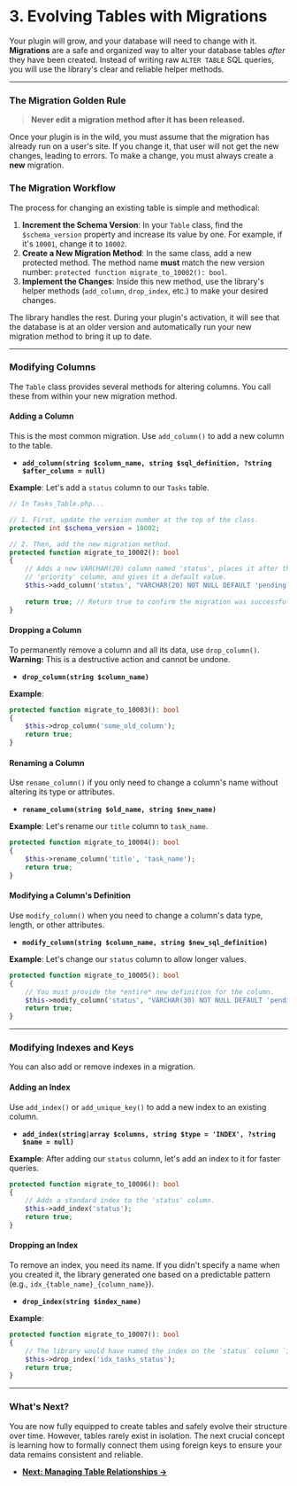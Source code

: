# 3. Evolving Tables with Migrations

Your plugin will grow, and your database will need to change with it. **Migrations** are a safe and organized way to alter your database tables *after* they have been created. Instead of writing raw `ALTER TABLE` SQL queries, you will use the library's clear and reliable helper methods.

---

### The Migration Golden Rule

> **Never edit a migration method after it has been released.**

Once your plugin is in the wild, you must assume that the migration has already run on a user's site. If you change it, that user will not get the new changes, leading to errors. To make a change, you must always create a **new** migration.

### The Migration Workflow

The process for changing an existing table is simple and methodical:

1.  **Increment the Schema Version**: In your `Table` class, find the `$schema_version` property and increase its value by one. For example, if it's `10001`, change it to `10002`.
2.  **Create a New Migration Method**: In the same class, add a new protected method. The method name **must** match the new version number: `protected function migrate_to_10002(): bool`.
3.  **Implement the Changes**: Inside this new method, use the library's helper methods (`add_column`, `drop_index`, etc.) to make your desired changes.

The library handles the rest. During your plugin's activation, it will see that the database is at an older version and automatically run your new migration method to bring it up to date.

---

### Modifying Columns

The `Table` class provides several methods for altering columns. You call these from within your new migration method.

#### Adding a Column

This is the most common migration. Use `add_column()` to add a new column to the table.

-   **`add_column(string $column_name, string $sql_definition, ?string $after_column = null)`**

**Example**: Let's add a `status` column to our `Tasks` table.

```php
// In Tasks_Table.php...

// 1. First, update the version number at the top of the class.
protected int $schema_version = 10002;

// 2. Then, add the new migration method.
protected function migrate_to_10002(): bool
{
    // Adds a new VARCHAR(20) column named 'status', places it after the
    // 'priority' column, and gives it a default value.
    $this->add_column('status', "VARCHAR(20) NOT NULL DEFAULT 'pending'", 'priority');
    
    return true; // Return true to confirm the migration was successful.
}
```

#### Dropping a Column

To permanently remove a column and all its data, use `drop_column()`. **Warning:** This is a destructive action and cannot be undone.

-   **`drop_column(string $column_name)`**

**Example**:
```php
protected function migrate_to_10003(): bool
{
    $this->drop_column('some_old_column');
    return true;
}
```

#### Renaming a Column

Use `rename_column()` if you only need to change a column's name without altering its type or attributes.

-   **`rename_column(string $old_name, string $new_name)`**

**Example**: Let's rename our `title` column to `task_name`.
```php
protected function migrate_to_10004(): bool
{
    $this->rename_column('title', 'task_name');
    return true;
}
```

#### Modifying a Column's Definition

Use `modify_column()` when you need to change a column's data type, length, or other attributes.

-   **`modify_column(string $column_name, string $new_sql_definition)`**

**Example**: Let's change our `status` column to allow longer values.
```php
protected function migrate_to_10005(): bool
{
    // You must provide the *entire* new definition for the column.
    $this->modify_column('status', "VARCHAR(30) NOT NULL DEFAULT 'pending'");
    return true;
}
```

---

### Modifying Indexes and Keys

You can also add or remove indexes in a migration.

#### Adding an Index

Use `add_index()` or `add_unique_key()` to add a new index to an existing column.

-   **`add_index(string|array $columns, string $type = 'INDEX', ?string $name = null)`**

**Example**: After adding our `status` column, let's add an index to it for faster queries.
```php
protected function migrate_to_10006(): bool
{
    // Adds a standard index to the 'status' column.
    $this->add_index('status');
    return true;
}
```

#### Dropping an Index

To remove an index, you need its name. If you didn't specify a name when you created it, the library generated one based on a predictable pattern (e.g., `idx_{table_name}_{column_name}`).

-   **`drop_index(string $index_name)`**

**Example**:
```php
protected function migrate_to_10007(): bool
{
    // The library would have named the index on the `status` column `idx_tasks_status`.
    $this->drop_index('idx_tasks_status');
    return true;
}
```

---

### What's Next?

You are now fully equipped to create tables and safely evolve their structure over time. However, tables rarely exist in isolation. The next crucial concept is learning how to formally connect them using foreign keys to ensure your data remains consistent and reliable.

-   [**Next: Managing Table Relationships &rarr;**](./04-Managing-Table-Relationships.md)